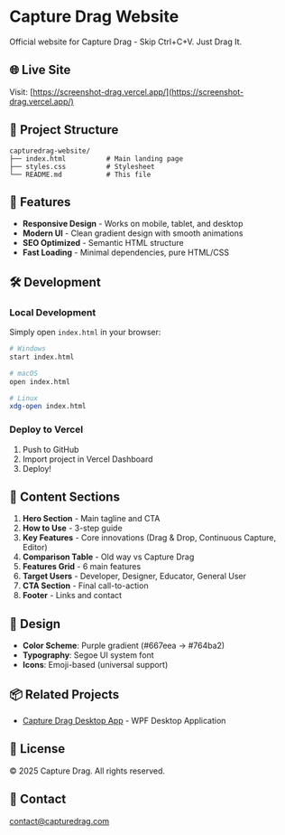 # Capture Drag Website

Official website for Capture Drag - Skip Ctrl+C+V. Just Drag It.

## 🌐 Live Site

Visit: [https://screenshot-drag.vercel.app/](https://screenshot-drag.vercel.app/)

## 📁 Project Structure

```
capturedrag-website/
├── index.html          # Main landing page
├── styles.css          # Stylesheet
└── README.md           # This file
```

## 🚀 Features

- **Responsive Design** - Works on mobile, tablet, and desktop
- **Modern UI** - Clean gradient design with smooth animations
- **SEO Optimized** - Semantic HTML structure
- **Fast Loading** - Minimal dependencies, pure HTML/CSS

## 🛠️ Development

### Local Development

Simply open `index.html` in your browser:

```bash
# Windows
start index.html

# macOS
open index.html

# Linux
xdg-open index.html
```

### Deploy to Vercel

1. Push to GitHub
2. Import project in Vercel Dashboard
3. Deploy!

## 📝 Content Sections

1. **Hero Section** - Main tagline and CTA
2. **How to Use** - 3-step guide
3. **Key Features** - Core innovations (Drag & Drop, Continuous Capture, Editor)
4. **Comparison Table** - Old way vs Capture Drag
5. **Features Grid** - 6 main features
6. **Target Users** - Developer, Designer, Educator, General User
7. **CTA Section** - Final call-to-action
8. **Footer** - Links and contact

## 🎨 Design

- **Color Scheme**: Purple gradient (#667eea → #764ba2)
- **Typography**: Segoe UI system font
- **Icons**: Emoji-based (universal support)

## 📦 Related Projects

- [Capture Drag Desktop App](https://github.com/screenshotdrag-wow/ScreenshotDrag) - WPF Desktop Application

## 📄 License

© 2025 Capture Drag. All rights reserved.

## 📧 Contact

contact@capturedrag.com


